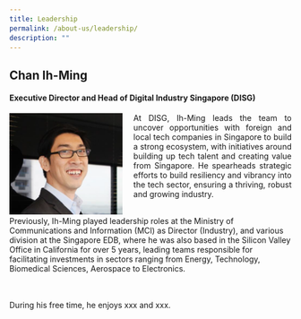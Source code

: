 ```yaml
---
title: Leadership
permalink: /about-us/leadership/
description: ""
---
```

## Chan Ih-Ming
#### **Executive Director and Head of Digital Industry Singapore (DISG)**
<div class="image left">
<img align="left" style="max-width: 40%; padding-right: 20px" alt="ihming2" src="/images/ih-ming2.png">
</div>
<div class="text right">
<p align="justify">At DISG, Ih-Ming leads the team to uncover opportunities with foreign and local tech companies in Singapore to build a strong ecosystem, with initiatives around building up tech talent and creating value from Singapore. He spearheads strategic efforts to build resiliency and vibrancy into the tech sector, ensuring a thriving, robust and growing industry.  

<br>Previously, Ih-Ming played leadership roles at the Ministry of Communications and Information (MCI) as Director (Industry), and various division at the Singapore EDB, where he was also based in the Silicon Valley Office in California for over 5 years, leading teams responsible for facilitating investments in sectors ranging from Energy, Technology, Biomedical Sciences, Aerospace to Electronics.    

<br><br>During his free time, he enjoys xxx and xxx.</p>
</div>